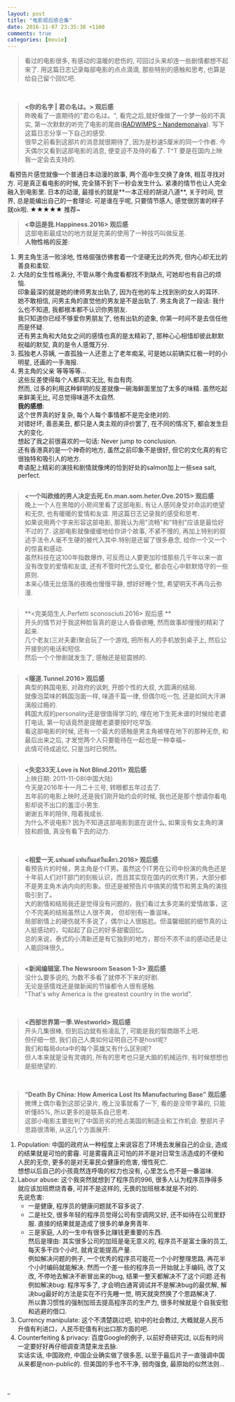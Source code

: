 ```yaml
---
layout: post
title: "电影观后感合集"
date: 2016-11-07 23:35:38 +1100
comments: true
categories: [movie]
---
```


> 看过的电影很多, 有感动的温暖的悲伤的, 可回过头来却连一些剧情都想不起来了. 用这篇日志记录每部电影的点点滴滴, 那些特别的感触和思考, 也算是给自己留个回忆吧.    
<!--more-->
<br>

> **<你的名字 | 君の名は。> 观后感**      
昨晚看了一直期待的"君の名は。", 看完之后,就好像做了一个梦一般的不真实, 第一次默默的听完了电影的尾曲([RADWIMPS – Nandemonaiya](https://www.youtube.com/watch?v=VzBLUBczhXA)). 写下这篇日志分享一下自己的感受.    
很早之前看到这部片的消息就很期待了, 因为是秒速5厘米的同一个作者. 今天偶尔又看到这部电影的消息, 便变迫不及待的看了.
T\^T 要是在国内上映我一定会去支持的.    
<img style="max-height:300px" class="lazy" data-original="/images/blog/160924_yournameis/yournameis.jpg">    
看预告片感觉就像一个普通日本动漫的故事, 两个高中生交换了身体, 相互寻找对方.    
可是真正看电影的时候, 完全猜不到下一秒会发生什么. 紧凑的情节也让人完全融入到电影里.    
日本的动漫, 最擅长的就是**一本正经的胡说八道**, 关于时间, 世界, 总是能编出自己的一套理论.     
可是谁在乎呢, 只要情节感人, 感觉很厉害的样子就ok啦.    
★★★★★ 推荐~       
<br>


> **<幸运是我.Happiness.2016> 观后感**    
这部电影最成功的地方就是完美的使用了一种技巧叫做反差.    
**人物性格的反差**:     
1) 男主角生活一败涂地, 性格倔强仿佛套着一个坚硬无比的外壳, 但内心却无比的善良和柔软.    
2) 大陆的女生性格满分, 不管从哪个角度看都找不到缺点, 可她却也有自己的烦恼.    
印象最深的就是她的律师男友出轨了, 因为在他的车上找到别的女人的耳环.   
她不敢相信, 问男主角的直觉他的男友是不是出轨了. 男主角说了一段话: 我什么也不知道, 我都根本都不认识你男朋友.    
我只知道你已经不够爱你男朋友了, 他有出轨的迹象, 你第一时间不是去信任他而是怀疑.     
还有男主角和大陆女之间的感情也真的是太精彩了, 那种心心相惜却彼此默默祝福的默契, 真的是令人感慨万分.    
3) 孤独老人芬姨, 一直孤独一人还患上了老年痴呆, 可是她以前确实红极一时的小明星, 还画的一手海报.    
4) 男主角的父亲 等等等等...    
这些反差使得每个人都真实无比, 有血有肉.      
然而, 过多的利用这种鲜明的反差就像一碗海鲜面里加了太多的味精. 虽然吃起来鲜美无比, 可总觉得味道不太自然.     
**我的感想**:     
这个世界真的好复杂, 每个人每个事情都不是完全绝对的.    
对错好坏, 善恶美丑, 都只是人类主观的评价罢了, 在不同的情况下, 都会发生巨大的变化.    
想起了我之前很喜欢的一句话: Never jump to conclusion.    
还有香港真的是一个神奇的地方, 虽然之前印象不是很好, 但它的文化真的有它很独特和吸引人的地方.    
粤语配上精彩的演技和剧情就像烤的恰到好处的salmon加上一些sea salt, perfect.     
<img style="max-height:300px" class="lazy" data-original="/images/blog/161101_happiness/happiness.png">     
<br>


> **<一个叫欧维的男人决定去死.En.man.som.heter.Ove.2015> 观后感**      
晚上一个人在黑暗的小房间里看了这部电影, 有让人感同身受对命运的绝望和无奈, 也有暖暖的爱情和友谊.      用这篇日志记录我的感受和思考.       
如果说用两个字来形容这部电影, 那我认为用"流畅"和"特别"应该是最恰好不过的了. 这部电影就像缓缓地给你讲个故事, 不紧不慢的,  再加上特别的叙述手法令人毫不生硬的被代入其中.特别是还留了很多悬念, 给你一个又一个的惊喜和感动.    
虽然科技在这100年指数爆炸, 可反而让人要更加珍惜那些几千年以来一直没有改变的爱情和友谊, 还有不管时代怎么变化, 都会在心中默默恪守的一些原则.     
本来心情无比低落的夜晚也慢慢平静, 想好好睡个觉, 希望明天不再乌云弥漫.    
<img style="max-height:300px" class="lazy" data-original="/images/blog/161107_ovn/movie.png">      
<br>


> **<完美陌生人.Perfetti sconosciuti.2016> 观后感 **    
开头的情节对于我这种脸盲真的是让人昏昏欲睡, 然而故事却慢慢的精彩了起来.    
几个老友(三对夫妻)聚会玩了一个游戏, 把所有人的手机放到桌子上, 然后公开接到的电话和短信.     
然后一个个惨剧就发生了, 感触还是挺震撼的.     
<img style="max-height:300px" class="lazy" data-original="/images/blog/161124_movies/perfect.jpg">      
<br>

> **<隧道.Tunnel.2016> 观后感**    
典型的韩国电影, 对政府的讽刺, 开朗个性的大叔, 大圆满的结局.     
就像泡菜味的韩国泡面一样, 味道千篇一律, 但偶尔吃一包, 还是如同大汗淋漓般过瘾的.    
韩国大叔的personality还是很值得学习的, 埋在地下生死未谱的时候给老婆打电话, 第一句话竟然是提醒老婆要按时吃早饭.         
看这部电影的时候, 还有一个最大的感触是男主角被埋在地下的那种无奈, 和最后出来之后, 才发觉两个人只要能待在一起也是一种幸福~        
此情可待成追忆, 只是当时已惘然。     
<img style="max-height:300px" class="lazy" data-original="/images/blog/161124_movies/tunnel.png">      
<br>


> **<失恋33天.Love is Not Blind.2011> 观后感**    
上映日期: 2011-11-08(中国大陆)   
今天是2016年十一月二十三号, 转眼都五年过去了.     
五年前的电影上映时,还是我们刚开始约会的时候, 我也还是那个想请你看电影却说不出口的羞涩小男生.    
谢谢五年的陪伴, 陪着我成长.   
为什么不说电影? 因为不知道这部电影到底在说什么, 如果没有女主角的演技和颜值, 真没有看下去的动力.    
<br>

> **<相爱一天.แฟนเดย์ แฟนกันแค่วันเดียว.2016> 观后感**    
看预告片的时候，男主角是个IT男。虽然这个IT男在公司中扮演的角色还是十年前人们对IT部门的刻板认识，而且其实现在国内的优秀IT男，大部分都不是男主角木讷内向的形象。但还是被预告片中搞笑的情节和男主角的演技吸引到了。   
大的剧情和结局我还是觉得没有问题的，我们看过太多完美的爱情故事，这个不完美的结局虽然让人很不爽， 但却别有一番滋味。   
局部剧情上的硬伤就不多说了，偶尔让人很尴尬。但温馨细腻的细节真的让人挺感动的，勾起起了自己的好多甜蜜回忆。    
总的来说，泰式的小清新还是有它独到的地方，那份不浓不淡的感动还是让人能回味很久。   
<img style="max-height:300px" class="lazy" data-original="/images/blog/161124_movies/oneday.png">      
<br>


> **<新闻编辑室.The Newsroom Season 1-3> 观后感**    
没什么要多说的, 为数不多看了就停不下来的好剧.     
无论是感情戏还是做新闻的节操都令人很有感触.    
"That's why America is the greatest country in the world".      
<br>

> **<西部世界第一季.Westworld> 观后感**    
开头几集很棒, 但到后边就有些凌乱了, 可能是我的智商跟不上吧.     
但仔细一想, 我们自己人类如何证明自己不是host呢?     
我们和每局dota中的每个英雄又有什么区别呢?    
但人本来就是没有灵魂的, 所有的思考也只是大脑的机械运作, 有时候想想也是挺绝望的.    
<br>


> **“Death By China: How America Lost Its Manufacturing Base” 观后感**    
微博上偶尔看到这部记录片, 晚上没事就看了一下, 看的是没带字幕的, 只能听懂85%, 所以更多的是联系自己思考.     
这部小电影主要批判了中国恶劣的抢占美国的制造业和工作机会. 整部片子思路很清晰, 从这几个方面展开:   
1. Population: 中国的政府从一种程度上来说容忍了环境去发展自己的企业, 造成的结果就是可怕的雾霾.
可是雾霾真正可怕的并不是对日常生活造成的不便和人民的无奈, 更多的是对无辜民众健康的危害, 慢性死亡.   
想想以后自己的小孩竟然连呼吸的权力也没有, 心里怎么也不是一番滋味.    
2. Labour abuse: 这个我突然就想到了程序员的996, 很多人认为程序员挣得多就应该加班燃烧青春, 可并不是这样的, 无畏的加班根本就是不对的.      
先说危害:    
    - 一是健康, 程序员的健康问题就不容多说了.
    - 二是社交, 很多年轻的程序员觉得公司有空调网又好, 还不如待在公司里舒服. 直接的结果就是造成了很多的单身男青年.    
    - 三是家庭, 人的一生中有很多比赚钱更重要的东西.     
然后是理由: 其实很多公司的加班是毫无意义的, 程序员不是富士康的员工, 每天多干四个小时, 就肯定能提高产量.    
例如解决问题的例子, 一个优秀的程序员可能花一个小时整理思路, 再花半个小时编码就能解决. 然而一个差一些的程序员一开始就上手编码, 改了又改, 不停地去解决不断冒出来的bug, 结果一整天都解决不了这个问题.还有例如解决bug: 程序写多了, 才会明白通宵调试并不是解决bug的最优解, 解决bug最好的方法是实在不行先睡一觉, 明天就突然换了个思路解决了.     
所以靠习惯性的强制加班去提高程序员的生产力, 很多时候就是个自我安慰和逃避的借口.       
3. Currency manipulate: 这个不清楚跳过吧, 初中的社会教过, 大概就是人民币升值有利进口，人民币贬值有利出口那方面的吧.     
4. Counterfeiting & privacy: 百度Google的例子, 以前好奇研究过, 以后有时间一定要好好再仔细调查清楚来龙去脉.    
实话实话, 中国政府, 中国企业确实做了很多恶, 以至于最后片子一直强调中国从来都是non-public的. 但美国的手也不干净, 弱肉强食, 最原始的似然法则...      
<br>


<!-- <audio autoplay="autopaly">
  <source src="/images/blog/160924_yournameis/yournameis.mp3" type="audio/mp3">
</audio>-->




















_


